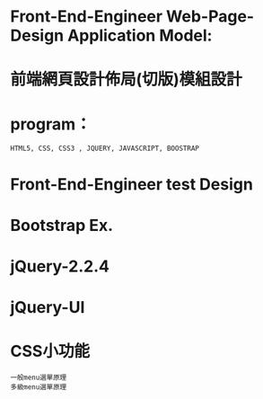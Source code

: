 # Front-End-Engineer Web-Page-Design Application Model:
# 前端網頁設計佈局(切版)模組設計

# program：
	HTML5, CSS, CSS3 , JQUERY, JAVASCRIPT, BOOSTRAP

# Front-End-Engineer test Design

# Bootstrap Ex.

# jQuery-2.2.4

# jQuery-UI

# CSS小功能
	一般menu選單原理
	多級menu選單原理

